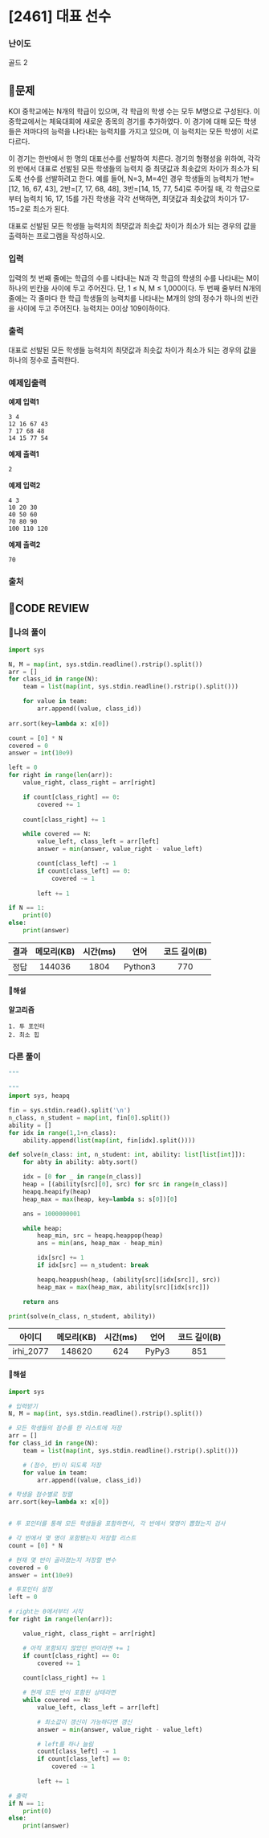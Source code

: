 # [2461] 대표 선수

### **난이도**
골드 2
## **📝문제**
KOI 중학교에는 N개의 학급이 있으며, 각 학급의 학생 수는 모두 M명으로 구성된다. 이 중학교에서는 체육대회에 새로운 종목의 경기를 추가하였다. 이 경기에 대해 모든 학생들은 저마다의 능력을 나타내는 능력치를 가지고 있으며, 이 능력치는 모든 학생이 서로 다르다.

이 경기는 한반에서 한 명의 대표선수를 선발하여 치른다. 경기의 형평성을 위하여, 각각의 반에서 대표로 선발된 모든 학생들의 능력치 중 최댓값과 최솟값의 차이가 최소가 되도록 선수를 선발하려고 한다. 예를 들어, N=3, M=4인 경우 학생들의 능력치가 1반=[12, 16, 67, 43],  2반=[7, 17, 68, 48], 3반=[14, 15, 77, 54]로 주어질 때, 각 학급으로부터 능력치 16, 17, 15를 가진 학생을 각각 선택하면, 최댓값과 최솟값의 차이가 17-15=2로 최소가 된다. 

대표로 선발된 모든 학생들 능력치의 최댓값과 최솟값 차이가 최소가 되는 경우의 값을 출력하는 프로그램을 작성하시오.
### **입력**
입력의 첫 번째 줄에는 학급의 수를 나타내는 N과 각 학급의 학생의 수를 나타내는 M이 하나의 빈칸을 사이에 두고 주어진다. 단, 1 ≤ N, M ≤ 1,000이다. 두 번째 줄부터 N개의 줄에는 각 줄마다 한 학급 학생들의 능력치를 나타내는 M개의 양의 정수가 하나의 빈칸을 사이에 두고 주어진다. 능력치는 0이상 109이하이다.
### **출력**
대표로 선발된 모든 학생들 능력치의 최댓값과 최솟값 차이가 최소가 되는 경우의 값을 하나의 정수로 출력한다.
### **예제입출력**

**예제 입력1**

```
3 4
12 16 67 43
7 17 68 48
14 15 77 54
```

**예제 출력1**

```
2
```

**예제 입력2**

```
4 3
10 20 30
40 50 60
70 80 90
100 110 120
```

**예제 출력2**

```
70
```
### **출처**

## **🧐CODE REVIEW**

### **🧾나의 풀이**

```python
import sys

N, M = map(int, sys.stdin.readline().rstrip().split())
arr = []
for class_id in range(N):
    team = list(map(int, sys.stdin.readline().rstrip().split()))

    for value in team:
        arr.append((value, class_id))
    
arr.sort(key=lambda x: x[0])

count = [0] * N
covered = 0
answer = int(10e9)

left = 0
for right in range(len(arr)):
    value_right, class_right = arr[right]

    if count[class_right] == 0:
        covered += 1
    
    count[class_right] += 1

    while covered == N:
        value_left, class_left = arr[left]
        answer = min(answer, value_right - value_left)

        count[class_left] -= 1
        if count[class_left] == 0:
            covered -= 1
        
        left += 1

if N == 1:
    print(0)
else:
    print(answer)
```

결과	| 메모리(KB) |	시간(ms) |	언어 |	코드 길이(B)
:----:|:-----:|:-----:|:-----:|:--------:
정답|144036|1804|Python3|770
#### **📝해설**

**알고리즘**
```
1. 투 포인터
2. 최소 힙
```

### **다른 풀이**

```python
"""

"""
import sys, heapq

fin = sys.stdin.read().split('\n')
n_class, n_student = map(int, fin[0].split())
ability = []
for idx in range(1,1+n_class):
    ability.append(list(map(int, fin[idx].split())))

def solve(n_class: int, n_student: int, ability: list[list[int]]):
    for abty in ability: abty.sort()

    idx = [0 for _ in range(n_class)]
    heap = [(ability[src][0], src) for src in range(n_class)]
    heapq.heapify(heap)
    heap_max = max(heap, key=lambda s: s[0])[0]

    ans = 1000000001

    while heap:
        heap_min, src = heapq.heappop(heap)
        ans = min(ans, heap_max - heap_min)

        idx[src] += 1
        if idx[src] == n_student: break

        heapq.heappush(heap, (ability[src][idx[src]], src))
        heap_max = max(heap_max, ability[src][idx[src]])

    return ans

print(solve(n_class, n_student, ability))

```

아이디 | 메모리(KB) |	시간(ms) |	언어 |	코드 길이(B) 
:-----:|:-----:|:-----:|:----:|:--------:
irhi_2077|148620|624|PyPy3|851
#### **📝해설**

```python
import sys

# 입력받기
N, M = map(int, sys.stdin.readline().rstrip().split())

# 모든 학생들의 점수를 한 리스트에 저장
arr = []
for class_id in range(N):
    team = list(map(int, sys.stdin.readline().rstrip().split()))

    # (점수, 반)이 되도록 저장
    for value in team:
        arr.append((value, class_id))

# 학생을 점수별로 정렬
arr.sort(key=lambda x: x[0])


# 투 포인터를 통해 모든 학생들을 포함하면서, 각 반에서 몇명이 뽑혔는지 검사

# 각 반에서 몇 명이 포함됐는지 저장할 리스트
count = [0] * N

# 현재 몇 반이 골라졌는지 저장할 변수
covered = 0
answer = int(10e9)

# 투포인터 설정
left = 0

# right는 0에서부터 시작
for right in range(len(arr)):

    value_right, class_right = arr[right]

    # 아직 포함되지 않았던 반이라면 += 1
    if count[class_right] == 0:
        covered += 1
    
    count[class_right] += 1

    # 현재 모든 반이 포함된 상태라면
    while covered == N:
        value_left, class_left = arr[left]

        # 최소값이 갱신이 가능하다면 갱신
        answer = min(answer, value_right - value_left)

        # left를 하나 늘림
        count[class_left] -= 1
        if count[class_left] == 0:
            covered -= 1
        
        left += 1

# 출력
if N == 1:
    print(0)
else:
    print(answer)
```